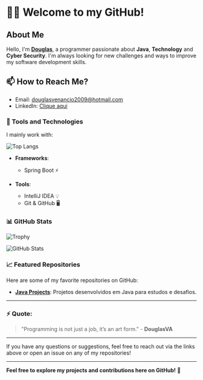 # **👨‍💻 Welcome to my GitHub!**

## About Me
Hello, I'm **[Douglas](https://github.com/DouglasVA)**, a programmer passionate about **Java**, **Technology** and **Cyber Security**. I'm always looking for new challenges and ways to improve my software development skills.

## 📫 How to Reach Me?

- Email: douglasvenancio2009@hotmail.com
- LinkedIn: [Clique aqui](https://www.linkedin.com/in/douglas-venancio-61b40512a/)

### 🔧 Tools and Technologies

I mainly work with:

  ![Top Langs](https://github-readme-stats.vercel.app/api/top-langs/?username=DouglasVA&layout=compact&theme=dark)

- **Frameworks**:
  - Spring Boot ⚡

- **Tools**:
  - IntelliJ IDEA 💡
  - Git & GitHub 🖥️

### 📊 GitHub Stats


![Trophy](https://github-profile-trophy.vercel.app/?username=DouglasVA&theme=darkhub&no-bg=true&no-frame=true)

![GitHub Stats](https://github-readme-stats.vercel.app/api?username=DouglasVA&show_icons=true&hide_title=true&count_private=true&hide=prs&theme=dark)

### 📈 Featured Repositories

Here are some of my favorite repositories on GitHub:

- [**Java Projects**](https://github.com/DouglasVA/course): Projetos desenvolvidos em Java para estudos e desafios.

---

### ⚡ **Quote**:

> "Programming is not just a job, it’s an art form." - **DouglasVA**

---

If you have any questions or suggestions, feel free to reach out via the links above or open an issue on any of my repositories!

---
**Feel free to explore my projects and contributions here on GitHub!** 🚀
